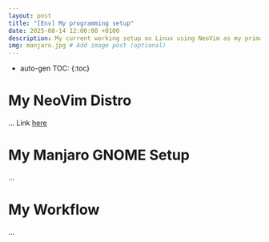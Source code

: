 ```yaml
---
layout: post
title: "[Env] My programming setup"
date: 2025-08-14 12:00:00 +0100
description: My current working setup on Linux using NeoVim as my primary editor with my own custom distro. # Add post description (optional)
img: manjaro.jpg # Add image post (optional)
---
```

* auto-gen TOC:
{:toc}

# My NeoVim Distro
...
Link [here](https://github.com/Danhall01/Neoenv)

# My Manjaro GNOME Setup
...

# My Workflow
...
